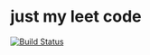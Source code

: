 # just my leet code

[![Build Status](https://travis-ci.org/wentaojia2014/LeetCode.svg?branch=master)](https://travis-ci.org/wentaojia2014/LeetCode)
